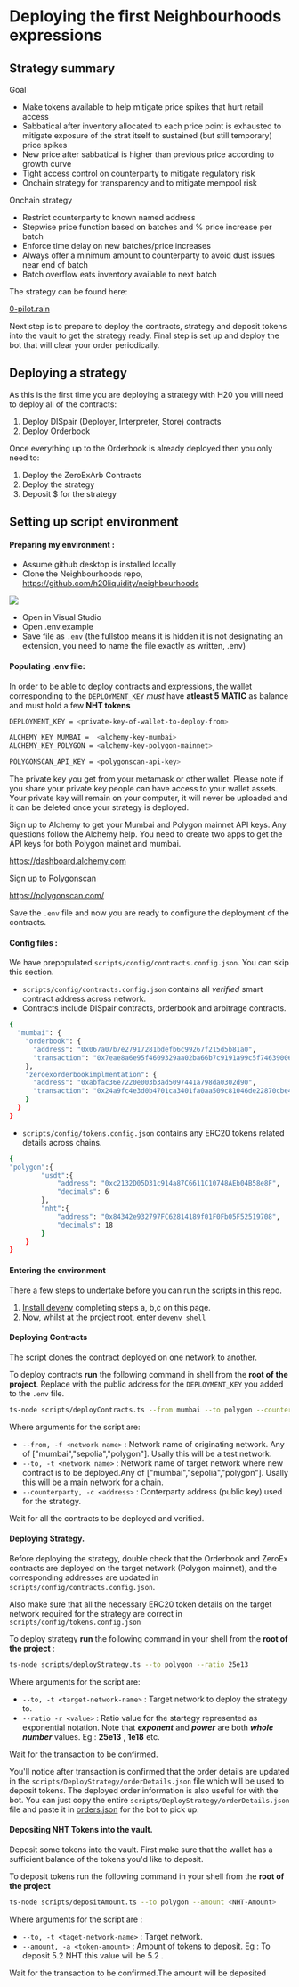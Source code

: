 # Deploying the first Neighbourhoods expressions

## Strategy summary

Goal

- Make tokens available to help mitigate price spikes that hurt retail access
- Sabbatical after inventory allocated to each price point is exhausted to mitigate exposure of the strat itself to sustained (but still temporary) price spikes
- New price after sabbatical is higher than previous price according to growth curve
- Tight access control on counterparty to mitigate regulatory risk
- Onchain strategy for transparency and to mitigate mempool risk

Onchain strategy

- Restrict counterparty to known named address
- Stepwise price function based on batches and % price increase per batch
- Enforce time delay on new batches/price increases
- Always offer a minimum amount to counterparty to avoid dust issues near end of batch
- Batch overflow eats inventory available to next batch

The strategy can be found here:

[0-pilot.rain](/src/0-pilot.rain)

Next step is to prepare to deploy the contracts, strategy and deposit tokens into the vault to get the strategy ready. Final step is set up and deploy the bot that will clear your order periodically.

## Deploying a strategy

As this is the first time you are deploying a strategy with H20 you will need to deploy all of the contracts:

1. Deploy DISpair (Deployer, Interpreter, Store) contracts
2. Deploy Orderbook

Once everything up to the Orderbook is already deployed then you only need to:

1. Deploy the ZeroExArb Contracts
2. Deploy the strategy
3. Deposit $ for the strategy

## Setting up script environment

#### Preparing my environment :

- Assume github desktop is installed locally
- Clone the Neighbourhoods repo, https://github.com/h20liquidity/neighbourhoods

![](https://i.imgur.com/2xVzld5.png)

- Open in Visual Studio
- Open .env.example
- Save file as `.env` (the fullstop means it is hidden it is not designating an extension, you need to name the file exactly as written, .env)

#### Populating .env file:

In order to be able to deploy contracts and expressions, the wallet corresponding to the `DEPLOYMENT_KEY` _must_ have **atleast 5 MATIC** as balance and must hold a few **NHT tokens**

```sh
DEPLOYMENT_KEY = <private-key-of-wallet-to-deploy-from>

ALCHEMY_KEY_MUMBAI =  <alchemy-key-mumbai>
ALCHEMY_KEY_POLYGON = <alchemy-key-polygon-mainnet>

POLYGONSCAN_API_KEY = <polygonscan-api-key>
```

The private key you get from your metamask or other wallet. Please note if you share your private key people can have access to your wallet assets. Your private key will remain on your computer, it will never be uploaded and it can be deleted once your strategy is deployed.

Sign up to Alchemy to get your Mumbai and Polygon mainnet API keys. Any questions follow the Alchemy help. You need to create two apps to get the API keys for both Polygon mainet and mumbai.

https://dashboard.alchemy.com

Sign up to Polygonscan

https://polygonscan.com/

Save the `.env` file and now you are ready to configure the deployment of the contracts.

#### Config files :

We have prepopulated `scripts/config/contracts.config.json`. You can skip this section.

- `scripts/config/contracts.config.json` contains all _verified_ smart contract address across network.
- Contracts include DISpair contracts, orderbook and arbitrage contracts.

```sh
{
  "mumbai": {
    "orderbook": {
      "address": "0x067a07b7e27917281bdefb6c99267f215d5b81a0",
      "transaction": "0x7eae8a6e95f4609329aa02ba66b7c9191a99c5f7463900657391dc88890dc045"
    },
    "zeroexorderbookimplmentation": {
      "address": "0xabfac36e7220e003b3ad5097441a798da0302d90",
      "transaction": "0x24a9fc4e3d0b4701ca3401fa0aa509c81046de22870cbe46b3ea5d2da317e098"
    }
  }
}
```

- `scripts/config/tokens.config.json` contains any ERC20 tokens related details across chains.

```sh
{
"polygon":{
        "usdt":{
            "address": "0xc2132D05D31c914a87C6611C10748AEb04B58e8F",
            "decimals": 6
        },
        "nht":{
            "address": "0x84342e932797FC62814189f01F0Fb05F52519708",
            "decimals": 18
        }
    }
}
```

#### Entering the environment

There a few steps to undertake before you can run the scripts in this repo.

1. [Install devenv](https://devenv.sh/getting-started/) completing steps a, b,c on this page.
2. Now, whilst at the project root, enter `devenv shell`

#### Deploying Contracts

The script clones the contract deployed on one network to another.

To deploy contracts **run** the following command in shell from the **root of the project**.
Replace <your-public-key> with the public address for the `DEPLOYMENT_KEY` you added to the `.env` file.

```sh
ts-node scripts/deployContracts.ts --from mumbai --to polygon --counterparty <your-public-key>
```

Where arguments for the script are:

- `--from, -f <network name>` : Network name of originating network. Any of ["mumbai","sepolia","polygon"]. Usally this will be a test network.
- `--to, -t <network name>` : Network name of target network where new contract is to be deployed.Any of ["mumbai","sepolia","polygon"]. Usally this will be a main network for a chain.
- `--counterparty, -c <address>` : Conterparty address (public key) used for the strategy.

Wait for all the contracts to be deployed and verified.

#### Deploying Strategy.

Before deploying the strategy, double check that the Orderbook and ZeroEx contracts are deployed on the target network (Polygon mainnet), and the corresponding addresses are updated in `scripts/config/contracts.config.json`.

Also make sure that all the necessary ERC20 token details on the target network required for the strategy are correct in `scripts/config/tokens.config.json`

To deploy strategy **run** the following command in your shell from the **root of the project** :

```sh
ts-node scripts/deployStrategy.ts --to polygon --ratio 25e13
```

Where arguments for the script are:

- `--to, -t <target-network-name>` : Target network to deploy the strategy to.
- `--ratio -r <value>`  : Ratio value for the startegy represented as exponential notation. Note that ***exponent*** and ***power*** are both ***whole number*** values. Eg  : **25e13** , **1e18** etc.

Wait for the transaction to be confirmed.

You'll notice after transaction is confirmed that the order details are updated in the `scripts/DeployStrategy/orderDetails.json` file which will be used to deposit tokens. 
The deployed order information is also useful for with the bot. You can just copy the entire `scripts/DeployStrategy/orderDetails.json` file and paste it in [orders.json](https://github.com/h20liquidity/zeroex-take-order-bot/blob/master/orders.json) for the bot to pick up. 

#### Depositing NHT Tokens into the vault.

Deposit some tokens into the vault. First make sure that the wallet has a sufficient balance of the tokens you'd like to deposit.

To deposit tokens run the following command in your shell from the **root of the project**

```sh
ts-node scripts/depositAmount.ts --to polygon --amount <NHT-Amount>
```

Where arguments for the script are :

- `--to, -t <taget-network-name>` : Target network.
- `--amount, -a <token-amount>` : Amount of tokens to deposit. Eg : To deposit 5.2 NHT this value will be 5.2 .

Wait for the transaction to be confirmed.The amount will be deposited

